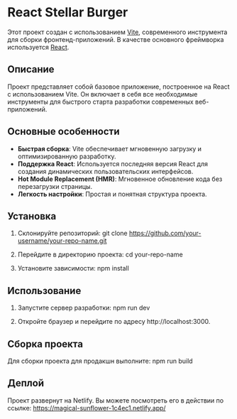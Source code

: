 # React Stellar Burger

Этот проект создан с использованием [Vite](https://vitejs.dev/), современного инструмента для сборки фронтенд-приложений. В качестве основного фреймворка используется [React](https://reactjs.org/).

## Описание

Проект представляет собой базовое приложение, построенное на React с использованием Vite. Он включает в себя все необходимые инструменты для быстрого старта разработки современных веб-приложений.

## Основные особенности

- **Быстрая сборка**: Vite обеспечивает мгновенную загрузку и оптимизированную разработку.
- **Поддержка React**: Используется последняя версия React для создания динамических пользовательских интерфейсов.
- **Hot Module Replacement (HMR)**: Мгновенное обновление кода без перезагрузки страницы.
- **Легкость настройки**: Простая и понятная структура проекта.

## Установка

1. Склонируйте репозиторий:
   git clone https://github.com/your-username/your-repo-name.git

2. Перейдите в директорию проекта:
   cd your-repo-name
3. Установите зависимости:
   npm install

## Использование

1. Запустите сервер разработки:
   npm run dev

2. Откройте браузер и перейдите по адресу http://localhost:3000.

## Сборка проекта

Для сборки проекта для продакшн выполните:
npm run build

## Деплой

Проект развернут на Netlify. Вы можете посмотреть его в действии по ссылке:
https://magical-sunflower-1c4ec1.netlify.app/
